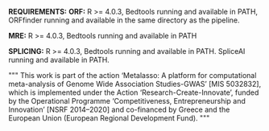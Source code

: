 **REQUIREMENTS:**
**ORF:** R >= 4.0.3, Bedtools running and available in PATH, ORFfinder running and available in the same directory as the pipeline.

**MRE:** R >= 4.0.3, Bedtools running and available in PATH

**SPLICING:** R >= 4.0.3, Bedtools running and available in PATH. SpliceAI running and available in PATH.


"""
This work is part of the action ‘Metalasso: A platform for computational meta-analysis of Genome Wide Association Studies-GWAS’ [MIS 5032832], which is implemented under the Action ‘Research-Create-Innovate’, funded by the Operational Programme ‘Competitiveness, Entrepreneurship and Innovation’ [NSRF 2014–2020] and co-financed by Greece and the European Union (European Regional Development Fund).
"""
